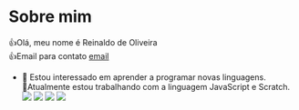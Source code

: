 # Sobre mim
👍Olá, meu nome é Reinaldo de Oliveira  
 👍Email para contato [email](oliveira.reinaldo@escola.pr.gov.br)
- 👀 Estou interessado em aprender a programar novas linguagens.  
 🌱Atualmente estou  trabalhando com a linguagem JavaScript e Scratch.  
![](https://img.shields.io/badge/Scratch-4D97FF?style=for-the-badge&logo=Scratch&logoColor=white)
![](https://img.shields.io/badge/JavaScript-323330?style=for-the-badge&logo=javascript&logoColor=F7DF1E)
![](https://img.shields.io/badge/HTML5-E34F26?style=for-the-badge&logo=html5&logoColor=white)
![](https://img.shields.io/badge/PHP-777BB4?style=for-the-badge&logo=php&logoColor=white)
